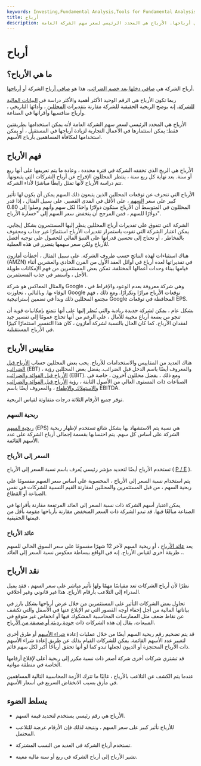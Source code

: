 ```yaml
---
keywords: Investing,Fundamental Analysis,Tools for Fundamental Analysis,Tools
title: أرباح
description: أرباح الشركة هي صافي دخلها بعد خصم الضرائب ، أي أرباحها. الأرباح هي المحدد الرئيسي لسعر سهم الشركة العامة.
---
```


# أرباح
## ما هي الأرباح؟

أرباح الشركة هي [صافي دخلها بعد خصم الضرائب](/netincome). هذا هو [صافي أرباح](/bottomline) الشركة أو [أرباحها](/profit).

ربما تكون الأرباح هي الرقم الوحيد الأكثر أهمية والأكثر دراسة في [البيانات المالية للشركة](/financial-statements). إنه يوضح الربحية الحقيقية للشركة مقارنة بتقديرات [المحللين](/analyst) ، وأدائها التاريخي ، وأرباح منافسيها وأقرانها في الصناعة.

الأرباح هي المحدد الرئيسي لسعر سهم الشركة العامة لأنه يمكن استخدامها بطريقتين فقط: يمكن استثمارها في الأعمال التجارية لزيادة أرباحها في المستقبل ، أو يمكن استخدامها لمكافأة المساهمين بأرباح الأسهم.

## فهم الأرباح

الأرباح هي الربح الذي تحققه الشركة في فترة محددة ، وعادة ما يتم تعريفها على أنها ربع أو سنة. بعد نهاية كل ربع سنة ، ينتظر المحللون الإفراج عن أرباح الشركات التي يتبعونها. تتم دراسة الأرباح لأنها تمثل رابطًا مباشرًا لأداء الشركة.

الأرباح التي تنحرف عن توقعات المحللين الذين يتبعون ذلك السهم يمكن أن يكون لها تأثير كبير على سعر [السهم](/stock) ، على الأقل في المدى القصير. على سبيل المثال ، إذا قدر المحللون في المتوسط أن الأرباح ستكون دولارًا واحدًا لكل سهم وأنهم وصلوا إلى 0.80 دولارًا للسهم ، فمن المرجح أن ينخفض سعر السهم إلى "خسارة الأرباح".

الشركة التي تتفوق على تقديرات أرباح المحللين ينظر إليها المستثمرون بشكل إيجابي. يمكن اعتبار الشركة التي تفوت باستمرار تقديرات الأرباح استثمارًا غير جذاب ومحفوف بالمخاطر ، أو تحتاج إلى تحسين قدراتها على التنبؤ المالي للحصول على توجيه أفضل للأرباح ولكن سعر سهمها يتضرر في هذه العملية.

هناك استثناءات لهذه النتائج حسب ظروف الشركة. على سبيل المثال ، أخطأت أمازون (AMZN) في تقديراتها لعدة أرباع في أوائل العقد الأول من القرن الحادي والعشرين أثناء قيامها ببناء وحدات أعمالها المختلفة. تمكن بعض المستثمرين من فهم الإمكانات طويلة الأجل ، واستمر في جذب المستثمرين.

والمثال المعاكس هو شركة Google ، وهي شركة معروفة بعدم الوعود والإفراط في الوفاء بها. وبالتالي ، تجاوزت Google توقعات الأرباح مرارًا وتكرارًا. ومع ذلك ، فهم مجتمع المحللين ذلك وبدأ في تضمين إستراتيجية Google المحافظة في توقعات EPS.

بشكل عام ، يمكن لشركة جديدة ريادية والتي يُنظر إليها على أنها تتمتع بإمكانيات قوية أن تنجو من بضعة أرباع مخيبة للآمال ، على الرغم من أنها تحتاج عمومًا إلى تفسير جيد لفقدان الأرباح. كما كان الحال بالنسبة لشركة أمازون ، كان هذا التفسير استثمارًا كبيرًا في الأرباح المستقبلية.

## مقاييس الأرباح

هناك العديد من المقاييس والاستخدامات للأرباح. يحب بعض المحللين حساب [الأرباح قبل الضرائب](/ebt) (EBT) ، والمعروف أيضًا باسم الدخل قبل الضرائب. يفضل بعض المحللين رؤية [الأرباح قبل الفوائد والضرائب](/ebit) (EBIT). ومع ذلك ، يفضل محللون آخرون ، خاصة في الصناعات ذات المستوى العالي من الأصول الثابتة ، رؤية [الأرباح قبل الفوائد والضرائب والاستهلاك والإطفاء](/ebitda) ، والمعروف أيضًا باسم EBITDA.

توفر جميع الأرقام الثلاثة درجات متفاوتة لقياس الربحية.

### ربحية السهم

[ربحية السهم](/eps) (EPS) هي نسبة يتم الاستشهاد بها بشكل شائع تستخدم لإظهار ربحية الشركة على أساس كل سهم. يتم احتسابها بقسمة إجمالي أرباح الشركة على عدد الأسهم القائمة.

### السعر إلى الأرباح

تستخدم الأرباح أيضًا لتحديد مؤشر رئيسي يُعرف باسم نسبة السعر إلى الأرباح ( [P / E](/price-earningsratio) ).

يتم استخدام نسبة السعر إلى الأرباح ، المحسوبة على أساس سعر السهم مقسومًا على ربحية السهم ، من قبل المستثمرين والمحللين لمقارنة القيم النسبية للشركات في نفس الصناعة أو القطاع.

يمكن اعتبار أسهم الشركة ذات نسبة السعر إلى العائد المرتفعة مقارنة بأقرانها في الصناعة مبالغًا فيها. قد تبدو الشركة ذات السعر المنخفض مقارنة بأرباحها مقومة بأقل من قيمتها الحقيقية.

### عائد الأرباح

يعد [عائد الأرباح](/earningsyield) ، أو ربحية السهم لآخر 12 شهرًا مقسومًا على سعر السوق الحالي للسهم ، طريقة أخرى لقياس الأرباح. إنه في الواقع ببساطة معكوس نسبة السعر إلى العائد.

## نقد الأرباح

نظرًا لأن أرباح الشركات تعد مقياسًا مهمًا ولها تأثير مباشر على سعر السهم ، فقد يميل المدراء إلى التلاعب بأرقام الأرباح. هذا غير قانوني وغير أخلاقي.

تحاول بعض الشركات التأثير على المستثمرين من خلال عرض أرباحها بشكل بارز في بياناتها المالية من أجل إخفاء أوجه القصور التي تم الإبلاغ عنها في الأسفل والتي تكشف عن نقاط ضعف مثل الممارسات المحاسبية المشكوك فيها أو انخفاض غير متوقع في المبيعات. يقال إن هذه الشركات ذات [جودة رديئة أو ضعيفة من الأرباح](/qualityofearnings).

قد يتم تضخيم رقم ربحية السهم أيضًا من خلال عمليات إعادة [شراء الأسهم](/buyback) أو طرق أخرى لتغيير عدد الأسهم القائمة. يمكن للشركات القيام بذلك عن طريق إعادة شراء الأسهم ذات الأرباح المحتجزة أو الديون لجعلها تبدو كما لو أنها تحقق أرباحًا أكبر لكل سهم قائم.

قد تشتري شركات أخرى شركة أصغر ذات نسبة مكرر إلى ربحية أعلى لإقلاع أرقامها الخاصة في منطقة مواتية.

عندما يتم الكشف عن التلاعب بالأرباح ، غالبًا ما تترك الأزمة المحاسبية التالية المساهمين في مأزق بسبب الانخفاض السريع في أسعار الأسهم.

## يسلط الضوء

- الأرباح هي رقم رئيسي يستخدم لتحديد قيمة السهم.

- للأرباح تأثير كبير على سعر السهم ، ونتيجة لذلك فإن الأرقام عرضة للتلاعب المحتمل.

- تستخدم أرباح الشركة في العديد من النسب المشتركة.

- تشير الأرباح إلى أرباح الشركة في ربع أو سنة مالية معينة.


